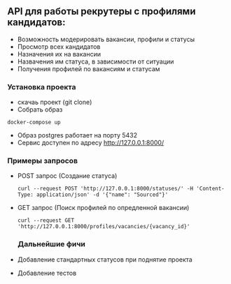 ## API для работы рекрутеры с профилями кандидатов:
- Возможность модерировать вакансии, профили и статусы
- Просмотр всех кандидатов
- Назначения их на вакансии
- Назвачения им статуса, в зависимости от ситуации
- Получения профилей по вакансиям и статусам

### Установка проекта
- скачаь проект (git clone)
- Собрать образ 
```
docker-compose up
```
- Образ postgres работает на порту 5432
- Сервис доступен по адресу http://127.0.0.1:8000/

### Примеры запросов

- POST запрос (Создание статуса)
  ```
  curl --request POST 'http://127.0.0.1:8000/statuses/' -H 'Content-Type: application/json' -d '{"name": "Sourced"}'
  ```
- GET запрос (Поиск профилей по опредленной вакансии)
  ```
  curl --request GET 'http://127.0.0.1:8000/profiles/vacancies/{vacancy_id}'
  ```
  
  ### Дальнейшие фичи
- Добавление стандартных статусов при поднятие проекта
- Добавление тестов


